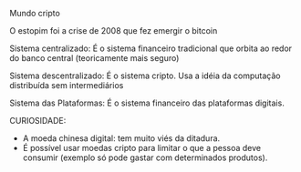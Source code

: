 Mundo cripto
 
O estopim foi a crise de 2008 que fez emergir o bitcoin

Sistema centralizado: É o sistema financeiro tradicional que orbita ao redor do banco central (teoricamente mais seguro)

Sistema descentralizado: É o sistema cripto. Usa a idéia da computação distribuída sem intermediários

Sistema das Plataformas: É o sistema financeiro das plataformas digitais.

CURIOSIDADE:
- A moeda chinesa digital: tem muito viés da ditadura.
- É possível usar moedas cripto para limitar o que a pessoa deve consumir (exemplo só pode gastar com determinados produtos).
